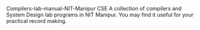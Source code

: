 Compilers-lab-manual-NIT-Manipur CSE
 A collection of compilers  and System Design lab programs in NIT Manipur. You may find it useful for your practical record making.
